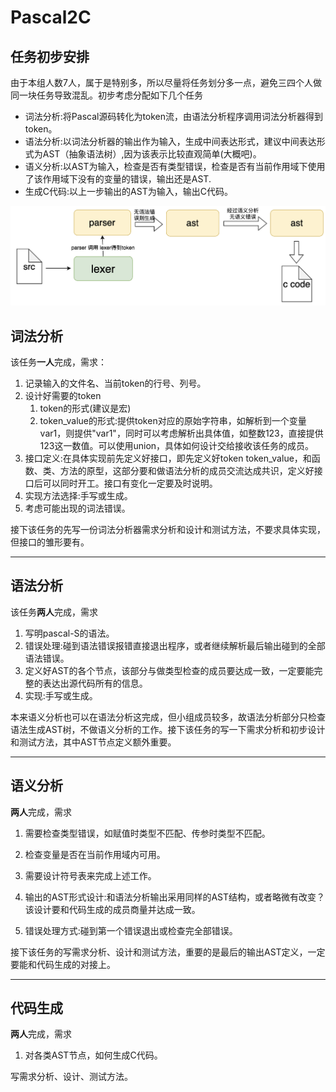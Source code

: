 # Pascal2C

## 任务初步安排

由于本组人数7人，属于是特别多，所以尽量将任务划分多一点，避免三四个人做同一块任务导致混乱。初步考虑分配如下几个任务

- 词法分析:将Pascal源码转化为token流，由语法分析程序调用词法分析器得到token。
- 语法分析:以词法分析器的输出作为输入，生成中间表达形式，建议中间表达形式为AST（抽象语法树）,因为该表示比较直观简单(大概吧)。
- 语义分析:以AST为输入，检查是否有类型错误，检查是否有当前作用域下使用了该作用域下没有的变量的错误，输出还是AST.
- 生成C代码:以上一步输出的AST为输入，输出C代码。

![image-20230311174607473](assets/image-20230311174607473.png)

## 词法分析

该任务**一人**完成，需求：

1. 记录输入的文件名、当前token的行号、列号。
2. 设计好需要的token
   1. token的形式(建议是宏)
   2. token_value的形式:提供token对应的原始字符串，如解析到一个变量  var1，则提供"var1"，同时可以考虑解析出具体值，如整数123，直接提供123这一数值。可以使用union，具体如何设计交给接收该任务的成员。
3. 接口定义:在具体实现前先定义好接口，即先定义好token token_value，和函数、类、方法的原型，这部分要和做语法分析的成员交流达成共识，定义好接口后可以同时开工。接口有变化一定要及时说明。
4. 实现方法选择:手写或生成。
6. 考虑可能出现的词法错误。



接下该任务的先写一份词法分析器需求分析和设计和测试方法，不要求具体实现，但接口的雏形要有。

---

## 语法分析

该任务**两人**完成，需求

1. 写明pascal-S的语法。
2. 错误处理:碰到语法错误报错直接退出程序，或者继续解析最后输出碰到的全部语法错误。
3. 定义好AST的各个节点，该部分与做类型检查的成员要达成一致，一定要能完整的表达出源代码所有的信息。
4. 实现:手写或生成。



本来语义分析也可以在语法分析这完成，但小组成员较多，故语法分析部分只检查语法生成AST树，不做语义分析的工作。接下该任务的写一下需求分析和初步设计和测试方法，其中AST节点定义额外重要。

---

## 语义分析

**两人**完成，需求

1. 需要检查类型错误，如赋值时类型不匹配、传参时类型不匹配。

2. 检查变量是否在当前作用域内可用。
3. 需要设计符号表来完成上述工作。
4. 输出的AST形式设计:和语法分析输出采用同样的AST结构，或者略微有改变？该设计要和代码生成的成员商量并达成一致。
5. 错误处理方式:碰到第一个错误退出或检查完全部错误。



接下该任务的写需求分析、设计和测试方法，重要的是最后的输出AST定义，一定要能和代码生成的对接上。

---

## 代码生成

**两人**完成，需求

1. 对各类AST节点，如何生成C代码。



写需求分析、设计、测试方法。
